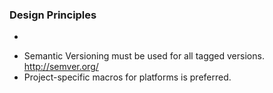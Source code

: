 ### Design Principles
-

* Semantic Versioning must be used for all tagged versions. http://semver.org/
* Project-specific macros for platforms is preferred.

